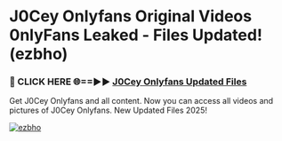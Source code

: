 # J0Cey Onlyfans Original Videos 0nlyFans Leaked - Files Updated! (ezbho)

<h3>🔴 CLICK HERE 🌐==►► <a href="https://tinyurl.com/2m67pmp6" rel="nofollow">J0Cey Onlyfans Updated Files</a></h3>

Get J0Cey Onlyfans and all content. Now you can access all videos and pictures of J0Cey Onlyfans. New Updated Files 2025!

[![ezbho](https://i.imgur.com/H4QAA4z.gif)](https://tinyurl.com/2m67pmp6)